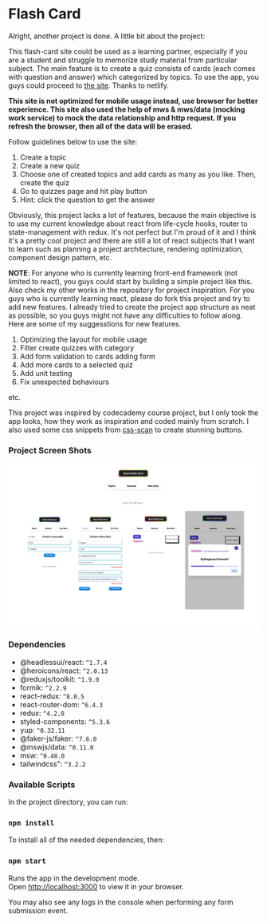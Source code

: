 # Flash Card

Alright, another project is done. A little bit about the project:

This flash-card site could be used as a learning partner, especially if you are a student and struggle to memorize study material from particular subject.
The main feature is to create a quiz consists of cards (each comes with question and answer) which categorized by topics. To use the app, you guys could proceed to [the site](https://cute-snickerdoodle-d15ba1.netlify.app/). Thanks to netlify. 

**This site is not optimized for mobile usage instead, use browser for better experience. This site also used the help of mws & mws/data (mocking work service) to mock the data relationship and http request. If you refresh the browser, then all of the data will be erased.**

Follow guidelines below to use the site:

1. Create a topic
2. Create a new quiz
3. Choose one of created topics and add cards as many as you like. Then, create the quiz
4. Go to quizzes page and hit play button
5. Hint: click the question to get the answer 

Obviously, this project lacks a lot of features, because the main objective is to use my current knowledge about react from life-cycle hooks, router to state-management with redux. It's not perfect but I'm proud of it and I think it's a pretty cool project and there are still a lot of react subjects that I want to learn such as planning a project architecture, rendering optimization, component design pattern, etc.

**NOTE**: For anyone who is currently learning front-end framework (not limited to react), you guys could start by building a simple project like this. Also check my other works in the repository for project inspiration. For you guys who is currently learning react, please do fork this project and try to add new features. I already tried to create the project app structure as neat as possible, so you guys might not have any difficulties to follow along. Here are some of my suggesstions for new features.

1. Optimizing the layout for mobile usage
2. Filter create quizzes with category
3. Add form validation to cards adding form
4. Add more cards to a selected quiz
5. Add unit testing
6. Fix unexpected behaviours

etc.

This project was inspired by codecademy course project, but I only took the app looks, how they work as inspiration and coded mainly from scratch. I also used some css snippets from [css-scan](https://getcssscan.com/css-buttons-examples) to create stunning buttons.

### Project Screen Shots

![Screenshot](ss.png)

### Dependencies

- @headlessui/react: `^1.7.4`
- @heroicons/react: `^2.0.13`
- @reduxjs/toolkit: `^1.9.0`
- formik: `^2.2.9`
- react-redux: `^8.0.5`
- react-router-dom: `^6.4.3`
- redux: `^4.2.0`
- styled-components: `^5.3.6`
- yup: `^0.32.11`
- @faker-js/faker: `^7.6.0`
- @mswjs/data: `^0.11.0`
- msw: `^0.48.0`
- tailwindcss": `^3.2.2`

### Available Scripts

In the project directory, you can run:

### `npm install`

To install all of the needed dependencies, then:

### `npm start`

Runs the app in the development mode.\
Open [http://localhost:3000](http://localhost:3000) to view it in your browser.

You may also see any logs in the console when performing any form submission event.

